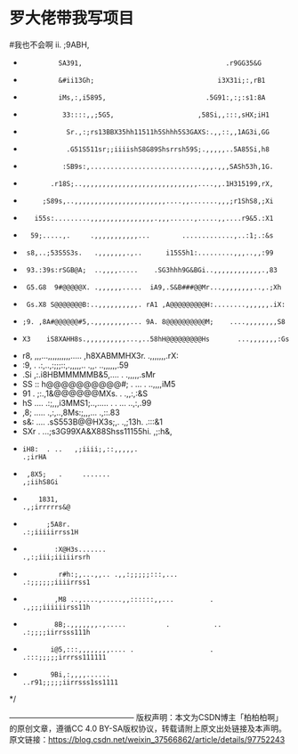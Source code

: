 # 罗大佬带我写项目
#我也不会啊
         ii.                                         ;9ABH,          
*              SA391,                                    .r9GG35&G          
*              &#ii13Gh;                               i3X31i;:,rB1         
*              iMs,:,i5895,                         .5G91:,:;:s1:8A         
*               33::::,,;5G5,                     ,58Si,,:::,sHX;iH1        
*                Sr.,:;rs13BBX35hh11511h5Shhh5S3GAXS:.,,::,,1AG3i,GG        
*                .G51S511sr;;iiiishS8G89Shsrrsh59S;.,,,,,..5A85Si,h8        
*               :SB9s:,............................,,,.,,,SASh53h,1G.       
*            .r18S;..,,,,,,,,,,,,,,,,,,,,,,,,,,,,,....,,.1H315199,rX,       
*          ;S89s,..,,,,,,,,,,,,,,,,,,,,,,,....,,.......,,,;r1ShS8,;Xi       
*        i55s:.........,,,,,,,,,,,,,,,,.,,,......,.....,,....r9&5.:X1       
*       59;.....,.     .,,,,,,,,,,,...        .............,..:1;.:&s       
*      s8,..;53S5S3s.   .,,,,,,,.,..      i15S5h1:.........,,,..,,:99       
*      93.:39s:rSGB@A;  ..,,,,.....    .SG3hhh9G&BGi..,,,,,,,,,,,,.,83      
*      G5.G8  9#@@@@@X. .,,,,,,.....  iA9,.S&B###@@Mr...,,,,,,,,..,.;Xh     
*      Gs.X8 S@@@@@@@B:..,,,,,,,,,,. rA1 ,A@@@@@@@@@H:........,,,,,,.iX:    
*     ;9. ,8A#@@@@@@#5,.,,,,,,,,,... 9A. 8@@@@@@@@@@M;    ....,,,,,,,,S8    
*     X3    iS8XAHH8s.,,,,,,,,,,...,..58hH@@@@@@@@@Hs       ...,,,,,,,:Gs   
*    r8,        ,,,...,,,,,,,,,,.....  ,h8XABMMHX3r.          .,,,,,,,.rX:
*   :9, .    .:,..,:;;;::,.,,,,,..          .,,.               ..,,,,,,.59
*  .Si      ,:.i8HBMMMMMB&5,....                    .            .,,,,,.sMr
*  SS       :: h@@@@@@@@@@#; .                     ...  .         ..,,,,iM5
*  91  .    ;:.,1&@@@@@@MXs.                            .          .,,:,:&S
*  hS ....  .:;,,,i3MMS1;..,..... .  .     ...                     ..,:,.99
*  ,8; ..... .,:,..,8Ms:;,,,...                                     .,::.83
*   s&: ....  .sS553B@@HX3s;,.    .,;13h.                            .:::&1
*    SXr  .  ...;s3G99XA&X88Shss11155hi.                             ,;:h&,
*     iH8:  . ..   ,;iiii;,::,,,,,.                                 .;irHA  
*      ,8X5;   .     .......                                       ,;iihS8Gi
*         1831,                                                 .,;irrrrrs&@
*           ;5A8r.                                            .:;iiiiirrss1H
*             :X@H3s.......                                .,:;iii;iiiiirsrh
*              r#h:;,...,,.. .,,:;;;;;:::,...              .:;;;;;;iiiirrss1
*             ,M8 ..,....,.....,,::::::,,...         .     .,;;;iiiiiirss11h
*             8B;.,,,,,,,.,.....          .           ..   .:;;;;iirrsss111h
*            i@5,:::,,,,,,,,.... .                   . .:::;;;;;irrrss111111
*            9Bi,:,,,,......                        ..r91;;;;;iirrsss1ss1111
*/

————————————————
版权声明：本文为CSDN博主「柏柏柏啊」的原创文章，遵循CC 4.0 BY-SA版权协议，转载请附上原文出处链接及本声明。
原文链接：https://blog.csdn.net/weixin_37566862/article/details/97752243